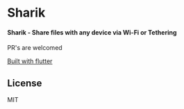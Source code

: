 # Sharik

#### Sharik - Share files with any device via Wi-Fi or Tethering

PR's are welcomed

[Built with flutter](https://flutter.dev)

## License
MIT